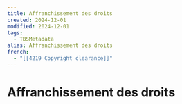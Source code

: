 ```yaml
---
title: Affranchissement des droits
created: 2024-12-01
modified: 2024-12-01
tags:
  - TBSMetadata
alias: Affranchissement des droits
french:
  - "[[4219 Copyright clearance]]"
---
```

# Affranchissement des droits
